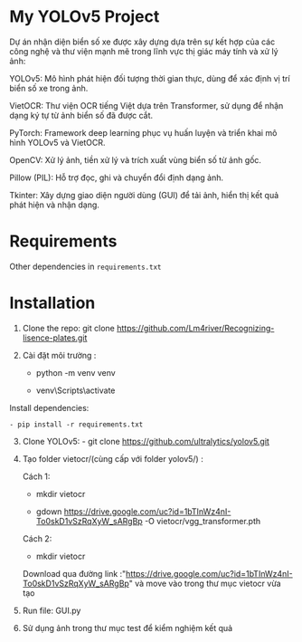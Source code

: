 # My YOLOv5 Project

Dự án nhận diện biển số xe được xây dựng dựa trên sự kết hợp của các công nghệ và thư viện mạnh mẽ trong lĩnh vực thị giác máy tính và xử lý ảnh:

YOLOv5: Mô hình phát hiện đối tượng thời gian thực, dùng để xác định vị trí biển số xe trong ảnh.

VietOCR: Thư viện OCR tiếng Việt dựa trên Transformer, sử dụng để nhận dạng ký tự từ ảnh biển số đã được cắt.

PyTorch: Framework deep learning phục vụ huấn luyện và triển khai mô hình YOLOv5 và VietOCR.

OpenCV: Xử lý ảnh, tiền xử lý và trích xuất vùng biển số từ ảnh gốc.

Pillow (PIL): Hỗ trợ đọc, ghi và chuyển đổi định dạng ảnh.

Tkinter: Xây dựng giao diện người dùng (GUI) để tải ảnh, hiển thị kết quả phát hiện và nhận dạng.



# Requirements

   Other dependencies in `requirements.txt`

# Installation

1. Clone the repo:  git clone https://github.com/Lm4river/Recognizing-lisence-plates.git 

2. Cài đặt môi trường :

    - python -m venv venv

    - venv\Scripts\activate  

Install dependencies:

    - pip install -r requirements.txt

3. Clone YOLOv5:  - git clone https://github.com/ultralytics/yolov5.git

4. Tạo folder vietocr/(cùng cấp với folder yolov5/) :

    Cách 1:

    - mkdir vietocr

    - gdown https://drive.google.com/uc?id=1bTInWz4nI-To0skD1vSzRqXyW_sARgBp -O vietocr/vgg_transformer.pth

    Cách 2:

    - mkdir vietocr

    Download qua đường link :"https://drive.google.com/uc?id=1bTInWz4nI-To0skD1vSzRqXyW_sARgBp" và move vào trong thư mục vietocr vừa tạo

5. Run file:  GUI.py

6. Sử dụng ảnh trong thư mục test để kiểm nghiệm kết quả 